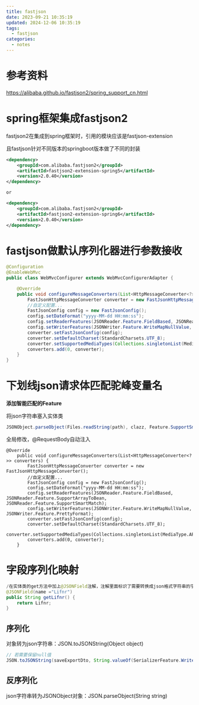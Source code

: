 ```yaml
---
title: fastjson
date: 2023-09-21 10:35:19
updated: 2024-12-06 10:35:19
tags:
  - fastjson
categories:
  - notes
---
```


# 参考资料

https://alibaba.github.io/fastjson2/spring_support_cn.html

# spring框架集成fastjson2

fastjson2在集成到spring框架时，引用的模块应该是fastjson-extension

且fastjson针对不同版本的springboot版本做了不同的封装

```xml
<dependency>
    <groupId>com.alibaba.fastjson2</groupId>
    <artifactId>fastjson2-extension-spring5</artifactId>
    <version>2.0.40</version>
</dependency>

or

<dependency>
    <groupId>com.alibaba.fastjson2</groupId>
    <artifactId>fastjson2-extension-spring6</artifactId>
    <version>2.0.40</version>
</dependency>
```



# fastjson做默认序列化器进行参数接收

```java
@Configuration
@EnableWebMvc
public class WebMvcConfigurer extends WebMvcConfigurerAdapter {

    @Override
    public void configureMessageConverters(List<HttpMessageConverter<?>> converters) {
        FastJsonHttpMessageConverter converter = new FastJsonHttpMessageConverter();
        //自定义配置...
        FastJsonConfig config = new FastJsonConfig();
        config.setDateFormat("yyyy-MM-dd HH:mm:ss");
        config.setReaderFeatures(JSONReader.Feature.FieldBased, JSONReader.Feature.SupportArrayToBean);
        config.setWriterFeatures(JSONWriter.Feature.WriteMapNullValue, JSONWriter.Feature.PrettyFormat);
        converter.setFastJsonConfig(config);
        converter.setDefaultCharset(StandardCharsets.UTF_8);
        converter.setSupportedMediaTypes(Collections.singletonList(MediaType.APPLICATION_JSON));
        converters.add(0, converter);
    }
}
```

# 下划线json请求体匹配驼峰变量名

**添加智能匹配的Feature**

将json字符串塞入实体类

```java
JSONObject.parseObject(Files.readString(path), clazz, Feature.SupportSmartMatch);
```

全局修改，@RequestBody自动注入

```
@Override
    public void configureMessageConverters(List<HttpMessageConverter<?>> converters) {
        FastJsonHttpMessageConverter converter = new FastJsonHttpMessageConverter();
        //自定义配置...
        FastJsonConfig config = new FastJsonConfig();
        config.setDateFormat("yyyy-MM-dd HH:mm:ss");
        config.setReaderFeatures(JSONReader.Feature.FieldBased, JSONReader.Feature.SupportArrayToBean, JSONReader.Feature.SupportSmartMatch);
        config.setWriterFeatures(JSONWriter.Feature.WriteMapNullValue, JSONWriter.Feature.PrettyFormat);
        converter.setFastJsonConfig(config);
        converter.setDefaultCharset(StandardCharsets.UTF_8);
        converter.setSupportedMediaTypes(Collections.singletonList(MediaType.APPLICATION_JSON));
        converters.add(0, converter);
    }
```

# 字段序列化映射

```java
/在实体类的get方法中加上@JSONField注解，注解里面标识了需要转换成json格式字符串的字段名
@JSONField(name ="Lifnr")
public String getLifnr() {
    return Lifnr;
}
```

## 序列化

对象转为json字符串：JSON.toJSONString(Object object)

```java
// 若需要保留null值
JSON.toJSONString(saveExportDto, String.valueOf(SerializerFeature.WriteMapNullValue));
```



## 反序列化

json字符串转为JSONObject对象：JSON.parseObject(String string)

  